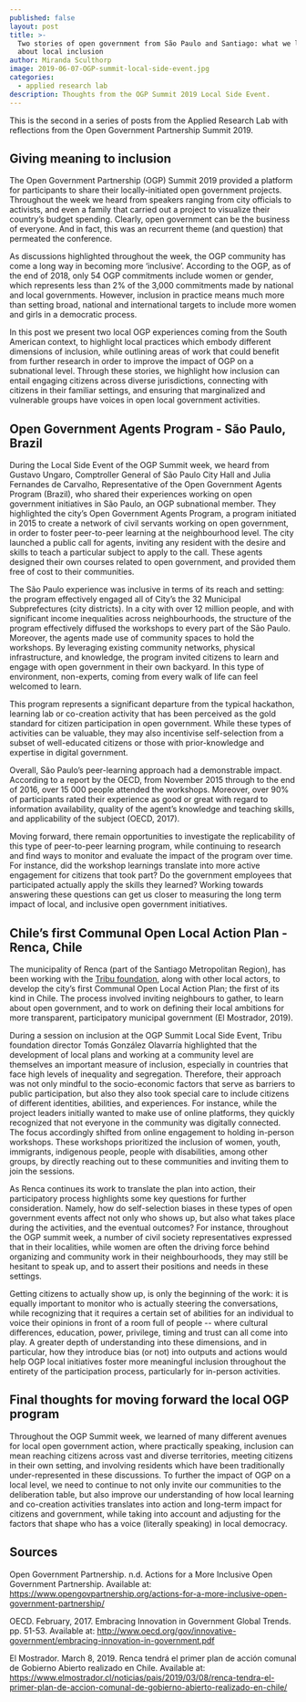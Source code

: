 ```yaml
---
published: false
layout: post
title: >-
  Two stories of open government from São Paulo and Santiago: what we learned
  about local inclusion
author: Miranda Sculthorp
image: 2019-06-07-OGP-summit-local-side-event.jpg
categories:
  - applied research lab
description: Thoughts from the OGP Summit 2019 Local Side Event.
---
```

This is the second in a series of posts from the Applied Research Lab with reflections from the Open Government Partnership Summit 2019.

## Giving meaning to inclusion

The Open Government Partnership (OGP) Summit 2019 provided a platform for participants to share their locally-initiated open government projects. Throughout the week we heard from speakers ranging from city officials to activists, and even a family that carried out a project to visualize their country’s budget spending. Clearly, open government can be the business of everyone. And in fact, this was an recurrent theme (and question) that permeated the conference.  

As discussions highlighted throughout the week, the OGP community has come a long way in becoming more ‘inclusive’. According to the OGP, as of the end of 2018, only 54 OGP commitments include women or gender, which represents less than 2% of the 3,000 commitments made by national and local governments. However, inclusion in practice means much more than setting broad, national and international targets to include more women and girls in a democratic process. 

In this post we present two local OGP experiences coming from the South American context, to highlight local practices which embody different dimensions of inclusion, while outlining areas of work that could benefit from further research in order to improve the impact of OGP on a subnational level. Through these stories, we highlight how inclusion can entail engaging citizens across diverse jurisdictions, connecting with citizens in their familiar settings, and ensuring that marginalized and vulnerable groups have voices in open local government activities. 

## Open Government Agents Program - São Paulo, Brazil

During the Local Side Event of the OGP Summit week, we heard from Gustavo Ungaro, Comptroller General of São Paulo City Hall and Julia Fernandes de Carvalho, Representative of the Open Government Agents Program (Brazil), who shared their experiences working on open government initiatives in São Paulo, an OGP subnational member. They highlighted the city’s Open Government Agents Program, a program initiated in 2015 to create a network of civil servants working on open government, in order to foster peer-to-peer learning at the neighbourhood level. The city launched a public call for agents, inviting any resident with the desire and skills to teach a particular subject to apply to the call. These agents designed their own courses related to open government, and provided them free of cost to their communities.

The São Paulo experience was inclusive in terms of its reach and setting: the program effectively engaged all of City’s the 32 Municipal Subprefectures (city districts). In a city with over 12 million people, and with significant income inequalities across neighbourhoods, the structure of the program effectively diffused the workshops to every part of the São Paulo. Moreover, the agents made use of community spaces to hold the workshops. By leveraging existing community networks, physical infrastructure, and knowledge, the program invited citizens to learn and engage with open government in their own backyard. In this type of environment, non-experts, coming from every walk of life can feel welcomed to learn. 

This program represents a significant departure from the typical hackathon, learning lab or co-creation activity that has been perceived as the gold standard for citizen participation in open government. While these types of activities can be valuable, they may also incentivise self-selection from a subset of well-educated citizens or those with prior-knowledge and expertise in digital government. 

Overall, São Paulo’s peer-learning approach had a demonstrable impact. According to a report by the OECD, from November 2015 through to the end of 2016, over 15 000 people attended the workshops. Moreover, over 90% of participants rated their experience as good or great with regard to information availability, quality of the agent’s knowledge and teaching skills, and applicability of the subject (OECD, 2017). 

Moving forward, there remain opportunities to investigate the replicability of this type of peer-to-peer learning program, while continuing to research and find ways to monitor and evaluate the impact of the program over time. For instance, did the workshop learnings translate into more active engagement for citizens that took part? Do the government employees that participated actually apply the skills they learned? Working towards answering these questions can get us closer to measuring the long term impact of local, and inclusive open government initiatives. 

## Chile’s first Communal Open Local Action Plan - Renca, Chile

The municipality of Renca (part of the Santiago Metropolitan Region), has been working with the [Tribu foundation](https://www.tribu.ong/), along with other local actors, to develop the city’s first Communal Open Local Action Plan; the first of its kind in Chile. The process involved inviting neighbours to gather, to learn about open government, and to work on defining their local ambitions for more transparent, participatory municipal government (El Mostrador, 2019).

During a session on inclusion at the OGP Summit Local Side Event, Tribu foundation director Tomás González Olavarría highlighted that the development of local plans and working at a community level are themselves an important measure of inclusion, especially in countries that face high levels of inequality and segregation. Therefore, their approach was not only mindful to the socio-economic factors that serve as barriers to public participation, but also they also took special care to include citizens of different identities, abilities, and experiences. For instance, while the project leaders initially wanted to make use of online platforms, they quickly recognized that not everyone in the community was digitally connected. The focus accordingly shifted from online engagement to holding in-person workshops. These workshops prioritized the inclusion of women, youth, immigrants, indigenous people, people with disabilities, among other groups, by directly reaching out to these communities and inviting them to join the sessions.    
	
As Renca continues its work to translate the plan into action, their participatory process highlights some key questions for further consideration. Namely, how do self-selection biases in these types of open government events affect not only who shows up, but also what takes place during the activities, and the eventual outcomes? For instance, throughout the OGP summit week, a number of civil society representatives expressed that in their localities, while women are often the driving force behind organizing and community work in their neighbourhoods, they may still be hesitant to speak up, and to assert their positions and needs in these settings. 

Getting citizens to actually show up, is only the beginning of the work: it is equally important to monitor who is actually steering the conversations, while recognizing that it requires a certain set of abilities for an individual to voice their opinions in front of a room full of people -- where cultural differences, education, power, privilege, timing and trust can all come into play. A greater depth of understanding into these dimensions, and in particular, how they introduce bias (or not) into outputs and actions would help OGP local initiatives foster more meaningful inclusion throughout the entirety of the participation process, particularly for in-person activities.

## Final thoughts for moving forward the local OGP program

Throughout the OGP Summit week, we learned of many different avenues for local open government action, where practically speaking, inclusion can mean reaching citizens across vast and diverse territories, meeting citizens in their own setting, and involving residents which have been traditionally under-represented in these discussions. To further the impact of OGP on a local level, we need to continue to not only invite our communities to the deliberation table, but also improve our understanding of how local learning and co-creation activities translates into action and long-term impact for citizens and government, while taking into account and adjusting for the factors that shape who has a voice (literally speaking) in local democracy.  

## Sources

Open Government Partnership. n.d. Actions for a More Inclusive Open Government Partnership. Available at: https://www.opengovpartnership.org/actions-for-a-more-inclusive-open-government-partnership/

OECD. February, 2017. Embracing Innovation in Government Global Trends. pp. 51-53. Available at: http://www.oecd.org/gov/innovative-government/embracing-innovation-in-government.pdf 

El Mostrador. March 8, 2019. Renca tendrá el primer plan de acción comunal de Gobierno Abierto realizado en Chile. Available at: https://www.elmostrador.cl/noticias/pais/2019/03/08/renca-tendra-el-primer-plan-de-accion-comunal-de-gobierno-abierto-realizado-en-chile/

